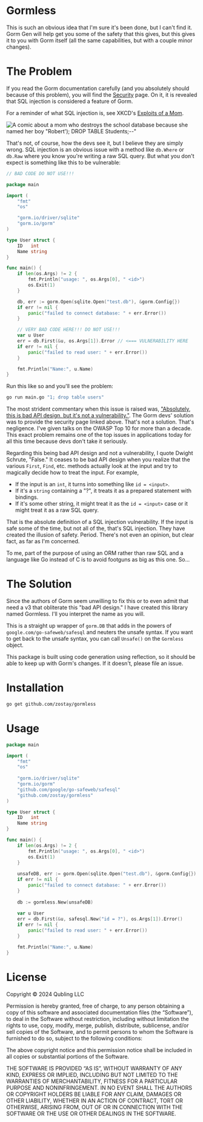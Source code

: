 # Gormless

This is such an obvious idea that I'm sure it's been done, but I can't find it.
Gorm Gen will help get you some of the safety that this gives, but this gives it 
to you with Gorm itself (all the same capabilities, but with a couple minor 
changes).

# The Problem

If you read the Gorm documentation carefully (and you absolutely should because
of this problem), you will find the [Security](https://gorm.io/docs/security.html)
page. On it, it is revealed that SQL injection is considered a feature of Gorm.

For a reminder of what SQL injection is, see XKCD's [Exploits of a Mom](https://xkcd.com/327/).

![A comic about a mom who destroys the school database because she named her boy "Robert'); DROP TABLE Students;--"](https://imgs.xkcd.com/comics/exploits_of_a_mom.png)

That's not, of course, how the devs see it, but I believe they are simply wrong.
SQL injection is an obvious issue with a method like `db.Where` or `db.Raw`
where you know you're writing a raw SQL query. But what you don't expect is
something like this to be vulnerable:

```go
// BAD CODE DO NOT USE!!!

package main

import (
    "fmt"
    "os"

    "gorm.io/driver/sqlite"
    "gorm.io/gorm"
)

type User struct {
    ID   int
    Name string
}

func main() {
    if len(os.Args) != 2 {
        fmt.Println("usage: ", os.Args[0], " <id>")
        os.Exit(1)
    }

    db, err := gorm.Open(sqlite.Open("test.db"), &gorm.Config{})
    if err != nil {
        panic("failed to connect database: " + err.Error())
    }

    // VERY BAD CODE HERE!!! DO NOT USE!!!
    var u User
    err = db.First(&u, os.Args[1]).Error // <=== VULNERABILITY HERE
    if err != nil {
        panic("failed to read user: " + err.Error())
    }

    fmt.Println("Name:", u.Name)
}
```

Run this like so and you'll see the problem:

```sh
go run main.go "1; drop table users"
```

The most strident commentary when this issue is raised
was, ["Absolutely, this is bad API design, but it's not a vulnerability."](https://github.com/go-gorm/gorm/issues/2517#issuecomment-638459166). The Gorm devs' solution
was to provide the security page linked above. That's not a solution. That's
negligence. I've given talks on the OWASP Top 10 for more than a decade. This
exact problem remains one of the top issues in applications today for all this
time because devs don't take it seriously.

Regarding this being bad API design and not a vulnerability, I quote Dwight 
Schrute, "False." It ceases to be bad API design when you realize 
that the various `First`, `Find`, etc. methods actually look at the input and 
try to magically decide how to treat the input. For example,

 * If the input is an `int`, it turns into something like `id = <input>`. 
 * If it's a `string` containing a "?", it treats it as a prepared statement with bindings. 
 * If it's some other string, it might treat it as the `id = <input>` case or it might
treat it as a raw SQL query. 

That is the absolute definition of a SQL injection vulnerability. If the input 
is safe some of the time, but not all of the, that's SQL injection. They have
created the illusion of safety. Period. There's not even an opinion, but clear 
fact, as far as I'm concerned.

To me, part of the purpose of using an ORM rather than raw SQL and a language 
like Go instead of C is to avoid footguns as big as this one. So...

# The Solution

Since the authors of Gorm seem unwilling to fix this or to even admit that need
a v3 that obliterate this "bad API design." I have created this library named
Gormless. I'll you interpret the name as you will.

This is a straight up wrapper of `gorm.DB` that adds in the powers
of `google.com/go-safeweb/safesql`
and neuters the unsafe syntax. If you want to get back to the unsafe syntax,
you can call `Unsafe()` on the `Gormless` object.

This package is built using code generation using reflection, so it should be
able to keep up with Gorm's changes. If it doesn't, please file an issue.

# Installation

```sh
go get github.com/zostay/gormless
```

# Usage

```go
package main

import (
    "fmt"
    "os"
    
    "gorm.io/driver/sqlite"
    "gorm.io/gorm"
    "github.com/google/go-safeweb/safesql"
    "github.com/zostay/gormless"
)

type User struct {
    ID   int
    Name string
}

func main() {
    if len(os.Args) != 2 {
        fmt.Println("usage: ", os.Args[0], " <id>")
        os.Exit(1)
    }
    
    unsafeDB, err := gorm.Open(sqlite.Open("test.db"), &gorm.Config{})
    if err != nil {
        panic("failed to connect database: " + err.Error())
    }
    
    db := gormless.New(unsafeDB)
    
    var u User
    err = db.First(&u, safesql.New("id = ?"), os.Args[1]).Error()
    if err != nil {
        panic("failed to read user: " + err.Error())
    }   

    fmt.Println("Name:", u.Name)
}
```

# License

Copyright © 2024 Qubling LLC

Permission is hereby granted, free of charge, to any person obtaining a copy of
this software and associated documentation files (the “Software”), to deal in
the Software without restriction, including without limitation the rights to
use, copy, modify, merge, publish, distribute, sublicense, and/or sell copies of
the Software, and to permit persons to whom the Software is furnished to do so,
subject to the following conditions:

The above copyright notice and this permission notice shall be included in all
copies or substantial portions of the Software.

THE SOFTWARE IS PROVIDED “AS IS”, WITHOUT WARRANTY OF ANY KIND, EXPRESS OR
IMPLIED, INCLUDING BUT NOT LIMITED TO THE WARRANTIES OF MERCHANTABILITY, FITNESS
FOR A PARTICULAR PURPOSE AND NONINFRINGEMENT. IN NO EVENT SHALL THE AUTHORS OR
COPYRIGHT HOLDERS BE LIABLE FOR ANY CLAIM, DAMAGES OR OTHER LIABILITY, WHETHER
IN AN ACTION OF CONTRACT, TORT OR OTHERWISE, ARISING FROM, OUT OF OR IN
CONNECTION WITH THE SOFTWARE OR THE USE OR OTHER DEALINGS IN THE SOFTWARE.
